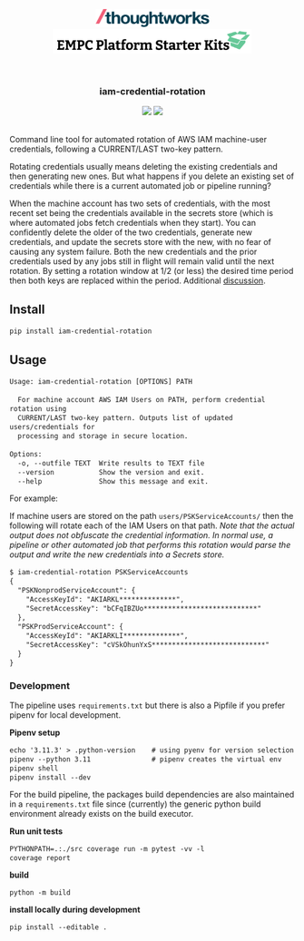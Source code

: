 <div align="center">
	<p>
		<img alt="Thoughtworks Logo" src="https://raw.githubusercontent.com/ThoughtWorks-DPS/static/master/thoughtworks_flamingo_wave.png?sanitize=true" width=200 />
    <br />
		<img alt="DPS Title" src="https://raw.githubusercontent.com/ThoughtWorks-DPS/static/master/EMPCPlatformStarterKitsImage.png?sanitize=true" width=350/>
	</p>
  <br />
  <h3>iam-credential-rotation</h3>
    <a href="https://app.circleci.com/pipelines/github/ThoughtWorks-DPS/iam-credential-rotation"><img src="https://dl.circleci.com/status-badge/img/gh/ThoughtWorks-DPS/iam-credential-rotatation/tree/main.svg?style=shield"></a> <a href="https://opensource.org/licenses/MIT"><img src="https://img.shields.io/badge/license-MIT-blue.svg"></a>
</div>
<br />

Command line tool for automated rotation of AWS IAM machine-user credentials, following a CURRENT/LAST two-key pattern.  

Rotating credentials usually means deleting the existing credentials and then generating new ones. But what happens if you delete an existing set of credentials while there is a current automated job or pipeline running?

When the machine account has two sets of credentials, with the most recent set being the credentials available in the secrets store (which is where automated jobs fetch credentials when they start). You can confidently delete the older of the two credentials, generate new credentials, and update the secrets store with the new, with no fear of causing any system failure. Both the new credentials and the prior credentials used by any jobs still in flight will remain valid until the next rotation. By setting a rotation window at 1/2 (or less) the desired time period then both keys are replaced within the period. Additional [discussion](discussion.md).  

## Install

```bash
pip install iam-credential-rotation
```

## Usage
```
Usage: iam-credential-rotation [OPTIONS] PATH

  For machine account AWS IAM Users on PATH, perform credential rotation using
  CURRENT/LAST two-key pattern. Outputs list of updated users/credentials for
  processing and storage in secure location.

Options:
  -o, --outfile TEXT  Write results to TEXT file
  --version           Show the version and exit.
  --help              Show this message and exit.
```

For example:  

If machine users are stored on the path `users/PSKServiceAccounts/` then the following will rotate each of the IAM Users on that path. _Note that the actual output does not obfuscate the credential information. In normal use, a pipeline or other automated job that performs this rotation would parse the output and write the new credentials into a Secrets store._  

```
$ iam-credential-rotation PSKServiceAccounts
{
  "PSKNonprodServiceAccount": {
    "AccessKeyId": "AKIARKL**************",
    "SecretAccessKey": "bCFqIBZUo****************************"
  },
  "PSKProdServiceAccount": {
    "AccessKeyId": "AKIARKLI**************",
    "SecretAccessKey": "cVSkOhunYxS****************************"
  }
}
```

### Development

The pipeline uses `requirements.txt` but there is also a Pipfile if you prefer pipenv for local development.  

**Pipenv setup**  
```
echo '3.11.3' > .python-version    # using pyenv for version selection
pipenv --python 3.11               # pipenv creates the virtual env  
pipenv shell  
pipenv install --dev  
```
For the build pipeline, the packages build dependencies are also maintained in a `requirements.txt` file since (currently) the generic python build environment already exists on the build executor.  

**Run unit tests**  
```
PYTHONPATH=.:./src coverage run -m pytest -vv -l  
coverage report  
```

**build**  
```
python -m build
```

**install locally during development**  
```
pip install --editable .
```
